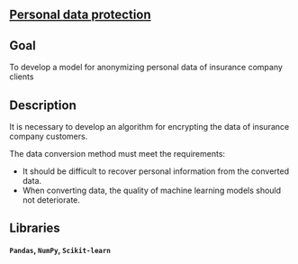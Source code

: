 ## [Personal data protection](https://github.com/irinaarm/Data_Science_Yandex/blob/main/09_data_protection/project_data_security_eng.ipynb)

## Goal

To develop a model for anonymizing personal data of insurance company clients

## Description

It is necessary to develop an algorithm for encrypting the data of insurance company customers.

The data conversion method must meet the requirements:
- It should be difficult to recover personal information from the converted data.
- When converting data, the quality of machine learning models should not deteriorate.

## Libraries

**`Pandas`,
`NumPy`,
`Scikit-learn`**
